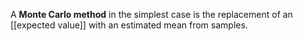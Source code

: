 A **Monte Carlo method** in the simplest case is the replacement of an [[expected value]] with an estimated mean from samples.